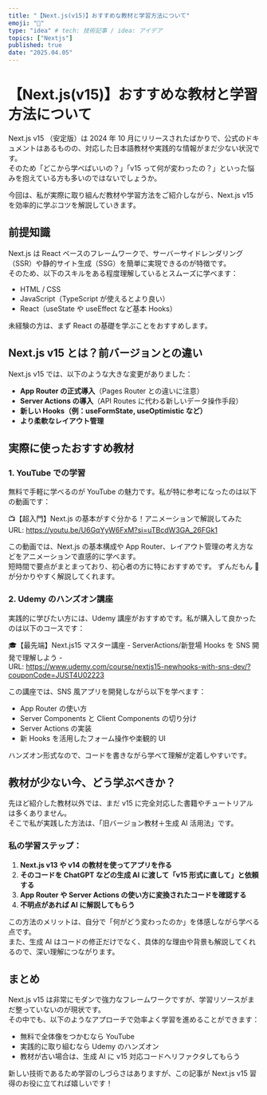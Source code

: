 ```yaml
---
title: "【Next.js(v15)】おすすめな教材と学習方法について"
emoji: "🫛"
type: "idea" # tech: 技術記事 / idea: アイデア
topics: ["Nextjs"]
published: true
date: "2025.04.05"
---
```


# 【Next.js(v15)】おすすめな教材と学習方法について

Next.js v15 （安定版）は 2024 年 10 月にリリースされたばかりで、公式のドキュメントはあるものの、対応した日本語教材や実践的な情報がまだ少ない状況です。  
そのため「どこから学べばいいの？」「v15 って何が変わったの？」といった悩みを抱えている方も多いのではないでしょうか。

今回は、私が実際に取り組んだ教材や学習方法をご紹介しながら、Next.js v15 を効率的に学ぶコツを解説していきます。

## 前提知識

Next.js は React ベースのフレームワークで、サーバーサイドレンダリング（SSR）や静的サイト生成（SSG）を簡単に実現できるのが特徴です。  
そのため、以下のスキルをある程度理解しているとスムーズに学べます：

- HTML / CSS
- JavaScript（TypeScript が使えるとより良い）
- React（useState や useEffect など基本 Hooks）

未経験の方は、まず React の基礎を学ぶことをおすすめします。

## Next.js v15 とは？前バージョンとの違い

Next.js v15 では、以下のような大きな変更がありました：

- **App Router の正式導入**（Pages Router との違いに注意）
- **Server Actions の導入**（API Routes に代わる新しいデータ操作手段）
- **新しい Hooks（例：useFormState, useOptimistic など）**
- **より柔軟なレイアウト管理**

## 実際に使ったおすすめ教材

### 1. YouTube での学習

無料で手軽に学べるのが YouTube の魅力です。私が特に参考になったのは以下の動画です：

📺【超入門】Next.js の基本がすぐ分かる！アニメーションで解説してみた  
URL: https://youtu.be/U6GqYyW6FxM?si=uTBcdW3GA_26FGk1

この動画では、Next.js の基本構成や App Router、レイアウト管理の考え方などをアニメーションで直感的に学べます。  
短時間で要点がまとまっており、初心者の方に特におすすめです。
ずんだもん 🫛 が分かりやすく解説してくれます。

### 2. Udemy のハンズオン講座

実践的に学びたい方には、Udemy 講座がおすすめです。私が購入して良かったのは以下のコースです：

🎓【最先端】Next.js15 マスター講座 - ServerActions/新登場 Hooks を SNS 開発で理解しよう -  
URL: https://www.udemy.com/course/nextjs15-newhooks-with-sns-dev/?couponCode=JUST4U02223

この講座では、SNS 風アプリを開発しながら以下を学べます：

- App Router の使い方
- Server Components と Client Components の切り分け
- Server Actions の実装
- 新 Hooks を活用したフォーム操作や楽観的 UI

ハンズオン形式なので、コードを書きながら学べて理解が定着しやすいです。

## 教材が少ない今、どう学ぶべきか？

先ほど紹介した教材以外では、まだ v15 に完全対応した書籍やチュートリアルは多くありません。  
そこで私が実践した方法は、「旧バージョン教材＋生成 AI 活用法」です。

### 私の学習ステップ：

1. **Next.js v13 や v14 の教材を使ってアプリを作る**
2. **そのコードを ChatGPT などの生成 AI に渡して「v15 形式に直して」と依頼する**
3. **App Router や Server Actions の使い方に変換されたコードを確認する**
4. **不明点があれば AI に解説してもらう**

この方法のメリットは、自分で「何がどう変わったのか」を体感しながら学べる点です。  
また、生成 AI はコードの修正だけでなく、具体的な理由や背景も解説してくれるので、深い理解につながります。

## まとめ

Next.js v15 は非常にモダンで強力なフレームワークですが、学習リソースがまだ整っていないのが現状です。  
その中でも、以下のようなアプローチで効率よく学習を進めることができます：

- 無料で全体像をつかむなら YouTube
- 実践的に取り組むなら Udemy のハンズオン
- 教材が古い場合は、生成 AI に v15 対応コードへリファクタしてもらう

新しい技術であるため学習のしづらさはありますが、この記事が Next.js v15 習得のお役に立てれば嬉しいです！
